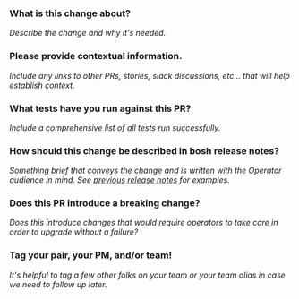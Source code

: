 ### What is this change about?

_Describe the change and why it's needed._

### Please provide contextual information.

_Include any links to other PRs, stories, slack discussions, etc... that will help establish context._

### What tests have you run against this PR?

_Include a comprehensive list of all tests run successfully._

### How should this change be described in bosh release notes?

_Something brief that conveys the change and is written with the Operator audience in mind.
See [previous release notes](https://github.com/cloudfoundry/bosh/releases) for examples._


### Does this PR introduce a breaking change?

_Does this introduce changes that would require operators to take care in order to upgrade without a failure?_

### Tag your pair, your PM, and/or team!
_It's helpful to tag a few other folks on your team or your team alias in case we need to follow up later._
